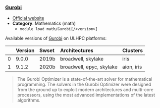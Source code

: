 ### [Gurobi](https://www.gurobi.com)

* [Official website](https://www.gurobi.com)
* __Category__: Mathematics (math)
    -  `module load math/Gurobi[/<version>]`

Available versions of [Gurobi](https://www.gurobi.com) on ULHPC platforms:

|    | Version   | Swset   | Architectures            | Clusters   |
|---:|:----------|:--------|:-------------------------|:-----------|
|  0 | 9.0.0     | 2019b   | broadwell, skylake       | iris       |
|  1 | 9.1.2     | 2020b   | broadwell, epyc, skylake | aion, iris |

> The Gurobi Optimizer is a state-of-the-art solver for mathematical programming. The solvers in the Gurobi Optimizer were designed from the ground up to exploit modern architectures and multi-core processors, using the most advanced implementations of the latest algorithms.
